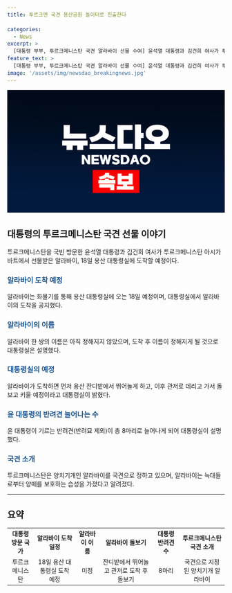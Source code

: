 ```yaml
---
title: 투르크멘 국견 용산공원 놀이터로 진출한다

categories:
  - News
excerpt: >
  [대통령 부부, 투르크메니스탄 국견 알라바이 선물 수여] 윤석열 대통령과 김건희 여사가 투르크메니스탄의 국가최고지도자와의 친교오찬에서 국견 알라바이를 선물받았다. 알라바이는 한국으로 오는 18일에 도착할 예정이며, 대통령실은 이미 8마리의 애완견을 기르고 있다고 밝혔다. 윤 대통령은 알라바이를 직접 기를 계획이며, 이는 투르크메니스탄의 알라바이 외교 전략과 관련이 있다.
feature_text: >
  [대통령 부부, 투르크메니스탄 국견 알라바이 선물 수여] 윤석열 대통령과 김건희 여사가 투르크메니스탄의 국가최고지도자와의 친교오찬에서 국견 알라바이를 선물받았다. 알라바이는 한국으로 오는 18일에 도착할 예정이며, 대통령실은 이미 8마리의 애완견을 기르고 있다고 밝혔다. 윤 대통령은 알라바이를 직접 기를 계획이며, 이는 투르크메니스탄의 알라바이 외교 전략과 관련이 있다.
image: '/assets/img/newsdao_breakingnews.jpg'
---
```


<p><img src="/assets/img/newsdao_breakingnews.jpg" alt="koreaapp 속보" /></p>

<h2 data-ke-size="size26">대통령의 투르크메니스탄 국견 선물 이야기</h2>

<p data-ke-size="size16">투르크메니스탄을 국빈 방문한 윤석열 대통령과 김건희 여사가 투르크메니스탄 아시가바트에서 선물받은 알라바이, 18일 용산 대통령실에 도착할 예정이다.</p>

<h3><b><span style="color: #1a5490;">알라바이 도착 예정</span></b></h3>

<p data-ke-size="size16">알라바이는 화물기를 통해 용산 대통령실에 오는 18일 예정이며, 대통령실에서 알라바이의 도착을 공지했다.</p>

<h3><b><span style="color: #1a5490;">알라바이의 이름</span></b></h3>

<p data-ke-size="size16">알라바이 한 쌍의 이름은 아직 정해지지 않았으며, 도착 후 이름이 정해지게 될 것으로 대통령실은 설명했다.</p>

<h3><b><span style="color: #1a5490;">대통령실의 예정</span></b></h3>

<p data-ke-size="size16">알라바이가 도착하면 먼저 용산 잔디밭에서 뛰어놀게 하고, 이후 관저로 데리고 가서 돌보고 키울 예정이라고 대통령실이 밝혔다.</p>

<h3><b><span style="color: #1a5490;">윤 대통령의 반려견 늘어나는 수</span></b></h3>

<p data-ke-size="size16">윤 대통령이 기르는 반려견(반려묘 제외)이 총 8마리로 늘어나게 되어 대통령실이 설명했다.</p>

<h3><b><span style="color: #1a5490;">국견 소개</span></b></h3>

<p data-ke-size="size16">투르크메니스탄은 양치기개인 알라바이를 국견으로 정하고 있으며, 알라바이는 늑대들로부터 양떼를 보호하는 습성을 가졌다고 알려졌다.</p>

<hr>

<h2 data-ke-size="size26">요약</h2>

<table>
<tbody>
<tr>
<td style="text-align: center; height: 17px;"><b>대통령 방문 국가</b></td>
<td style="text-align: center; height: 17px;"><b>알라바이 도착 일정</b></td>
<td style="text-align: center; height: 17px;"><b>알라바이 이름</b></td>
<td style="text-align: center; height: 17px;"><b>알라바이 돌보기</b></td>
<td style="text-align: center; height: 17px;"><b>대통령 반려견 수</b></td>
<td style="text-align: center; height: 17px;"><b>투르크메니스탄 국견 소개</b></td>
</tr>
<tr>
<td style="text-align: center; height: 17px;">투르크메니스탄</td>
<td style="text-align: center; height: 17px;">18일 용산 대통령실 도착 예정</td>
<td style="text-align: center; height: 17px;">미정</td>
<td style="text-align: center; height: 17px;">잔디밭에서 뛰어놀고 관저로 도착 후 돌보기</td>
<td style="text-align: center; height: 17px;">8마리</td>
<td style="text-align: center; height: 17px;">국견으로 지정된 양치기개 알라바이</td>
</tr>
</tbody>
</table> 

<p data-ke-size="size16">&nbsp;</p>

